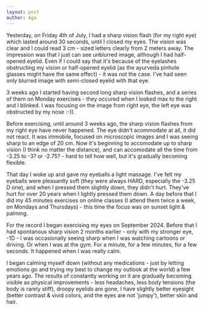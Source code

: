 ```yaml
---
layout: post
author: Aga
---
```

Yesterday, on Friday 4th of July, I had a sharp vision flash (for my right eye) which lasted around 30 seconds, until I closed my eyes. The vision was clear and I could read 3 cm - sized letters clearly from 2 meters away. The impression was that I just can see unblurred image, although I had half-opened eyelid. Even if I could say that it's because of the eyelashes obstructing my vision or half-opened eyelid (as the ayurveda pinhole glasses might have the same effect) - it was not the case. I've had seen only blurred image with semi-closed eyelid with that eye. 

3 weeks ago I started having second long sharp vision flashes, and a series of them on Monday exercises - they occured when I looked max to the right and I blinked. I was focusing on the image from right eye, the left eye was obstructed by my nose :-)).

Before exercising, until around 3 weeks ago, the sharp vision flashes from my right eye have never happened. The eye didn't acommodate at all, it did not react. It was immobile, focused on microscopic images and I was seeing sharp to an edge of 20 cm. Now it's beginning to accomodate up to sharp vision (I think no matter the distance), and can accomodate all the time from -3.25 to -3? or -2.75? - hard to tell how well, but it's gradually becoming flexible.

That day I woke up and gave my eyeballs a light massage. I've felt my eyeballs were pleasantly soft (they were always HARD, especially the -3.25 D one), and when I pressed them slightly down, they didn't hurt. They've hurt for over 20 years when I lightly pressed them down. 
A day before that I did my 45 minutes exercises on online classes (I attend them twice a week, on Mondays and Thursdays) - this time the focus was on sunset light & palming. 

For the record I began exercising my eyes on September 2024.
Before that I had spontanous sharp vision 2 months earlier - only with my stronger eye, -1D - I was occasionally seeing sharp when I was watching cartoons or driving. Or when I was at the gym. For a minute, for a few minutes, for a few seconds. It happened when I was really calm. 

I began calming myself down (without any medications - just by letting emotions go and trying my best to change my outlook at the world) a few years ago. The results of constantly working on it are gradually becoming visible as physical improvements - less headaches, less body tensions (the body is rarely stiff), droopy eyelids are gone, I have slightly better eyesight (better contrast & vivid colors, and the eyes are not 'jumpy'), better skin and hair. 

